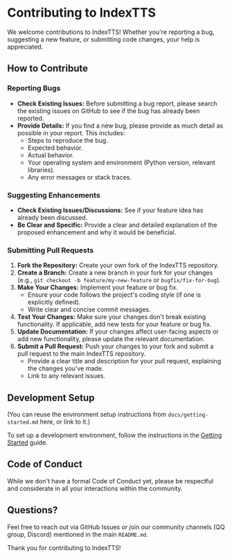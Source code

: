 # Contributing to IndexTTS

We welcome contributions to IndexTTS! Whether you're reporting a bug, suggesting a new feature, or submitting code changes, your help is appreciated.

## How to Contribute

### Reporting Bugs

-   **Check Existing Issues:** Before submitting a bug report, please search the existing issues on GitHub to see if the bug has already been reported.
-   **Provide Details:** If you find a new bug, please provide as much detail as possible in your report. This includes:
    -   Steps to reproduce the bug.
    -   Expected behavior.
    -   Actual behavior.
    -   Your operating system and environment (Python version, relevant libraries).
    -   Any error messages or stack traces.

### Suggesting Enhancements

-   **Check Existing Issues/Discussions:** See if your feature idea has already been discussed.
-   **Be Clear and Specific:** Provide a clear and detailed explanation of the proposed enhancement and why it would be beneficial.

### Submitting Pull Requests

1.  **Fork the Repository:** Create your own fork of the IndexTTS repository.
2.  **Create a Branch:** Create a new branch in your fork for your changes (e.g., `git checkout -b feature/my-new-feature` or `bugfix/fix-for-bug`).
3.  **Make Your Changes:** Implement your feature or bug fix.
    -   Ensure your code follows the project's coding style (if one is explicitly defined).
    -   Write clear and concise commit messages.
4.  **Test Your Changes:** Make sure your changes don't break existing functionality. If applicable, add new tests for your feature or bug fix.
5.  **Update Documentation:** If your changes affect user-facing aspects or add new functionality, please update the relevant documentation.
6.  **Submit a Pull Request:** Push your changes to your fork and submit a pull request to the main IndexTTS repository.
    -   Provide a clear title and description for your pull request, explaining the changes you've made.
    -   Link to any relevant issues.

## Development Setup

(You can reuse the environment setup instructions from `docs/getting-started.md` here, or link to it.)

To set up a development environment, follow the instructions in the [Getting Started](getting-started.md) guide.

## Code of Conduct

While we don't have a formal Code of Conduct yet, please be respectful and considerate in all your interactions within the community.

## Questions?

Feel free to reach out via GitHub Issues or join our community channels (QQ group, Discord) mentioned in the main `README.md`.

Thank you for contributing to IndexTTS!
